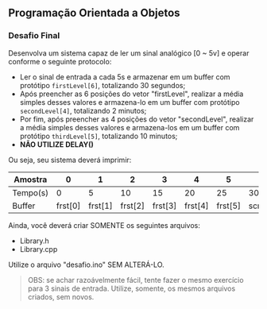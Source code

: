 ## Programação Orientada a Objetos

### Desafio Final
Desenvolva um sistema capaz de ler um sinal analógico [0 ~ 5v] e operar conforme o seguinte protocolo:

* Ler o sinal de entrada a cada 5s e armazenar em um buffer com protótipo ```firstLevel[6]```, totalizando 30 segundos;
* Após preencher as 6 posições do vetor "firstLevel", realizar a média simples desses valores e armazena-lo em um buffer com protótipo ```secondLevel[4]```, totalizando 2 minutos;
* Por fim, após preencher as 4 posições do vetor "secondLevel", realizar a média simples desses valores e armazena-los em um buffer com protótipo ```thirdLevel[5]```, totalizando 10 minutos;
* **NÃO UTILIZE DELAY()**

Ou seja, seu sistema deverá imprimir:

|Amostra|0|1|2|3|4|5|6|7|8|9|10|11|12|13|14|15|16|...
|-------|-|-|-|-|-|-|-|-|-|-|--|--|--|--|--|--|--|--
| Tempo(s) |0|5|10|15|20|25|30|60|90|120|150|270|390|510|630|750|870|...
| Buffer| frst[0] | frst[1] | frst[2] | frst[3] | frst[4] | frst[5] | scnd[0] | scnd[1] | scnd[2] | scnd[3] | third[0] | third[1] | third[2] | third[3] | third[4] | third[0] | third[1] | ...

Ainda, você deverá criar SOMENTE os seguintes arquivos:
* Library.h
* Library.cpp

Utilize o arquivo "desafio.ino" SEM ALTERÁ-LO.

> OBS: se achar razoávelmente fácil, tente fazer o mesmo exercício para 3 sinais de entrada. Utilize, somente, os mesmos arquivos criados, sem novos.
